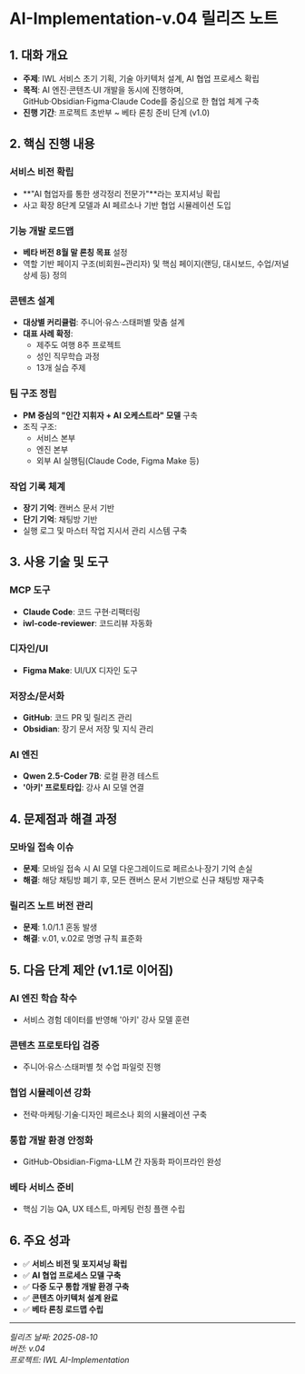 # AI-Implementation-v.04 릴리즈 노트

## 1. 대화 개요
- **주제**: IWL 서비스 초기 기획, 기술 아키텍처 설계, AI 협업 프로세스 확립
- **목적**: AI 엔진·콘텐츠·UI 개발을 동시에 진행하며, GitHub·Obsidian·Figma·Claude Code를 중심으로 한 협업 체계 구축
- **진행 기간**: 프로젝트 초반부 ~ 베타 론칭 준비 단계 (v1.0)

## 2. 핵심 진행 내용

### 서비스 비전 확립
- **"AI 협업자를 통한 생각정리 전문가"**라는 포지셔닝 확립
- 사고 확장 8단계 모델과 AI 페르소나 기반 협업 시뮬레이션 도입

### 기능 개발 로드맵
- **베타 버전 8월 말 론칭 목표** 설정
- 역할 기반 페이지 구조(비회원~관리자) 및 핵심 페이지(랜딩, 대시보드, 수업/저널 상세 등) 정의

### 콘텐츠 설계
- **대상별 커리큘럼**: 주니어·유스·스태퍼별 맞춤 설계
- **대표 사례 확정**:
  - 제주도 여행 8주 프로젝트
  - 성인 직무학습 과정
  - 13개 실습 주제

### 팀 구조 정립
- **PM 중심의 "인간 지휘자 + AI 오케스트라" 모델** 구축
- 조직 구조:
  - 서비스 본부
  - 엔진 본부
  - 외부 AI 실행팀(Claude Code, Figma Make 등)

### 작업 기록 체계
- **장기 기억**: 캔버스 문서 기반
- **단기 기억**: 채팅방 기반
- 실행 로그 및 마스터 작업 지시서 관리 시스템 구축

## 3. 사용 기술 및 도구

### MCP 도구
- **Claude Code**: 코드 구현·리팩터링
- **iwl-code-reviewer**: 코드리뷰 자동화

### 디자인/UI
- **Figma Make**: UI/UX 디자인 도구

### 저장소/문서화
- **GitHub**: 코드 PR 및 릴리즈 관리
- **Obsidian**: 장기 문서 저장 및 지식 관리

### AI 엔진
- **Qwen 2.5-Coder 7B**: 로컬 환경 테스트
- **'아키' 프로토타입**: 강사 AI 모델 연결

## 4. 문제점과 해결 과정

### 모바일 접속 이슈
- **문제**: 모바일 접속 시 AI 모델 다운그레이드로 페르소나·장기 기억 손실
- **해결**: 해당 채팅방 폐기 후, 모든 캔버스 문서 기반으로 신규 채팅방 재구축

### 릴리즈 노트 버전 관리
- **문제**: 1.0/1.1 혼동 발생
- **해결**: v.01, v.02로 명명 규칙 표준화

## 5. 다음 단계 제안 (v1.1로 이어짐)

### AI 엔진 학습 착수
- 서비스 경험 데이터를 반영해 '아키' 강사 모델 훈련

### 콘텐츠 프로토타입 검증
- 주니어·유스·스태퍼별 첫 수업 파일럿 진행

### 협업 시뮬레이션 강화
- 전략·마케팅·기술·디자인 페르소나 회의 시뮬레이션 구축

### 통합 개발 환경 안정화
- GitHub-Obsidian-Figma-LLM 간 자동화 파이프라인 완성

### 베타 서비스 준비
- 핵심 기능 QA, UX 테스트, 마케팅 런칭 플랜 수립

## 6. 주요 성과
- ✅ **서비스 비전 및 포지셔닝 확립**
- ✅ **AI 협업 프로세스 모델 구축**
- ✅ **다중 도구 통합 개발 환경 구축**
- ✅ **콘텐츠 아키텍처 설계 완료**
- ✅ **베타 론칭 로드맵 수립**

---
*릴리즈 날짜: 2025-08-10*  
*버전: v.04*  
*프로젝트: IWL AI-Implementation*